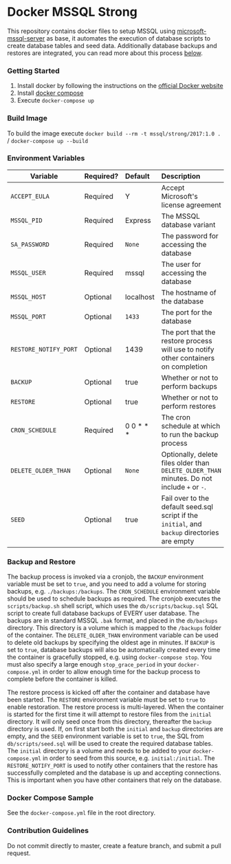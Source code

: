 # Docker MSSQL Strong

This repository contains docker files to setup MSSQL using [microsoft-mssql-server](https://hub.docker.com/_/microsoft-mssql-server) as base, it automates the execution of database scripts to create database tables and seed data. Additionally database backups and restores are integrated, you can read more about this process [below](#backup_and_restore).

### Getting Started

1.  Install docker by following the instructions on the [official Docker website](https://docs.docker.com/install/)
2.  Install [docker compose](https://docs.docker.com/compose/install/)
3.  Execute `docker-compose up`

### Build Image

To build the image execute `docker build --rm -t mssql/strong/2017:1.0 .` / `docker-compose up --build`

### Environment Variables

| Variable              | Required? | Default      | Description                                                                                   |
| --------------------- | :-------- | :----------- | :-------------------------------------------------------------------------------------------- |
| `ACCEPT_EULA`         | Required  | Y            | Accept Microsoft's license agreement                                                          |
| `MSSQL_PID`           | Required  | Express      | The MSSQL database variant                                                                    |
| `SA_PASSWORD`         | Required  | `None`       | The password for accessing the database                                                       |
| `MSSQL_USER`          | Required  | mssql        | The user for accessing the database                                                           |
| `MSSQL_HOST`          | Optional  | localhost    | The hostname of the database                                                                  |
| `MSSQL_PORT`          | Optional  | `1433`       | The port for the database                                                                     |
| `RESTORE_NOTIFY_PORT` | Optional  | 1439         | The port that the restore process will use to notify other containers on completion           |
| `BACKUP`              | Optional  | true         | Whether or not to perform backups                                                             |
| `RESTORE`             | Optional  | true         | Whether or not to perform restores                                                            |
| `CRON_SCHEDULE`       | Required  | 0 0 \* \* \* | The cron schedule at which to run the backup process                                          |
| `DELETE_OLDER_THAN`   | Optional  | `None`       | Optionally, delete files older than `DELETE_OLDER_THAN` minutes. Do not include `+` or `-`.   |
| `SEED`                | Optional  | true         | Fail over to the default seed.sql script if the `initial`, and `backup` directories are empty |

### Backup and Restore

The backup process is invoked via a cronjob, the `BACKUP` environment variable must be set to `true`, and you need to add a volume for storing backups, e.g. `./backups:/backups`. The `CRON_SCHEDULE` environment variable should be used to schedule backups as required. The cronjob executes the `scripts/backup.sh` shell script, which uses the `db/scripts/backup.sql` SQL script to create full database backups of EVERY user database. The backups are in standard MSSQL `.bak` format, and placed in the `db/backups` directory. This directory is a volume which is mapped to the `/backups` folder of the container. The `DELETE_OLDER_THAN` environment variable can be used to delete old backups by specifying the oldest age in minutes. If `BACKUP` is set to `true`, database backups will also be automatically created every time the container is gracefully stopped, e.g. using `docker-compose stop`. You must also specify a large enough `stop_grace_period` in your `docker-compose.yml` in order to allow enough time for the backup process to complete before the container is killed.

The restore process is kicked off after the container and database have been started. The `RESTORE` environment variable must be set to `true` to enable restoration. The restore process is multi-layered. When the container is started for the first time it will attempt to restore files from the `initial` directory. It will only seed once from this directory, thereafter the `backup` directory is used. If, on first start both the `initial` and `backup` directories are empty, and the `SEED` environment variable is set to `true`, the SQL from `db/scripts/seed.sql` will be used to create the required database tables. The `initial` directory is a volume and needs to be added to your `docker-compose.yml` in order to seed from this source, e.g. `initial:/initial`. The `RESTORE_NOTIFY_PORT` is used to notify other containers that the restore has successfully completed and the database is up and accepting connections. This is important when you have other containers that rely on the database.

### Docker Compose Sample

See the `docker-compose.yml` file in the root directory.

### Contribution Guidelines

Do not commit directly to master, create a feature branch, and submit a pull request.
